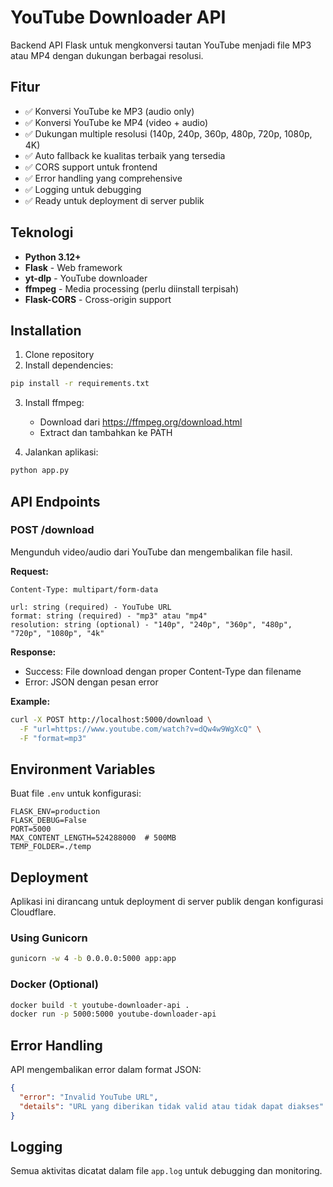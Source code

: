 # YouTube Downloader API

Backend API Flask untuk mengkonversi tautan YouTube menjadi file MP3 atau MP4 dengan dukungan berbagai resolusi.

## Fitur

- ✅ Konversi YouTube ke MP3 (audio only)
- ✅ Konversi YouTube ke MP4 (video + audio)
- ✅ Dukungan multiple resolusi (140p, 240p, 360p, 480p, 720p, 1080p, 4K)
- ✅ Auto fallback ke kualitas terbaik yang tersedia
- ✅ CORS support untuk frontend
- ✅ Error handling yang comprehensive
- ✅ Logging untuk debugging
- ✅ Ready untuk deployment di server publik

## Teknologi

- **Python 3.12+**
- **Flask** - Web framework
- **yt-dlp** - YouTube downloader
- **ffmpeg** - Media processing (perlu diinstall terpisah)
- **Flask-CORS** - Cross-origin support

## Installation

1. Clone repository
2. Install dependencies:
```bash
pip install -r requirements.txt
```

3. Install ffmpeg:
   - Download dari https://ffmpeg.org/download.html
   - Extract dan tambahkan ke PATH

4. Jalankan aplikasi:
```bash
python app.py
```

## API Endpoints

### POST /download

Mengunduh video/audio dari YouTube dan mengembalikan file hasil.

**Request:**
```
Content-Type: multipart/form-data

url: string (required) - YouTube URL
format: string (required) - "mp3" atau "mp4" 
resolution: string (optional) - "140p", "240p", "360p", "480p", "720p", "1080p", "4k"
```

**Response:**
- Success: File download dengan proper Content-Type dan filename
- Error: JSON dengan pesan error

**Example:**
```bash
curl -X POST http://localhost:5000/download \
  -F "url=https://www.youtube.com/watch?v=dQw4w9WgXcQ" \
  -F "format=mp3"
```

## Environment Variables

Buat file `.env` untuk konfigurasi:

```
FLASK_ENV=production
FLASK_DEBUG=False
PORT=5000
MAX_CONTENT_LENGTH=524288000  # 500MB
TEMP_FOLDER=./temp
```

## Deployment

Aplikasi ini dirancang untuk deployment di server publik dengan konfigurasi Cloudflare.

### Using Gunicorn

```bash
gunicorn -w 4 -b 0.0.0.0:5000 app:app
```

### Docker (Optional)

```bash
docker build -t youtube-downloader-api .
docker run -p 5000:5000 youtube-downloader-api
```

## Error Handling

API mengembalikan error dalam format JSON:

```json
{
  "error": "Invalid YouTube URL",
  "details": "URL yang diberikan tidak valid atau tidak dapat diakses"
}
```

## Logging

Semua aktivitas dicatat dalam file `app.log` untuk debugging dan monitoring.

